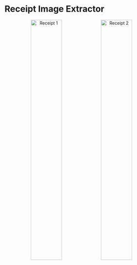# Receipt Image Extractor

<p align="center">
  <img src="https://templates.mediamodifier.com/645124ff36ed2f5227cbf871/supermarket-receipt-template.jpg" alt="Receipt 1" width="45%">
  <img src="https://ocr.space/Content/Images/receipt-ocr-original.jpg" alt="Receipt 2" width="45%">
</p>
